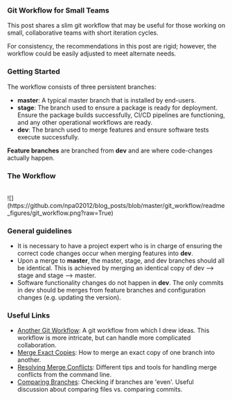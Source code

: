 ### Git Workflow for Small Teams
This post shares a slim git workflow that may be useful for those working on small, collaborative teams with short iteration cycles.  
  
For consistency, the recommendations in this post are rigid; however, the workflow could be easily adjusted to meet alternate needs.
  
### Getting Started  
The workflow consists of three persistent branches:
 
* **master**: A typical master branch that is installed by end-users.  
* **stage**: The branch used to ensure a package is ready for deployment. Ensure the package builds successfully, CI/CD pipelines are functioning, and any other operational workflows are ready.  
* **dev**: The branch used to merge features and ensure software tests execute successfully.
  
**Feature branches** are branched from **dev** and are where code-changes actually happen.

### The Workflow  
  
<br>
![](https://github.com/npa02012/blog_posts/blob/master/git_workflow/readme_figures/git_workflow.png?raw=True)
  
### General guidelines
* It is necessary to have a project expert who is in charge of ensuring the correct code changes occur when merging features into **dev**. 
* Upon a merge to **master**, the master, stage, and dev branches should all be identical. This is achieved by merging an identical copy of dev --> stage and stage --> master.
* Software functionality changes do not happen in **dev**. The only commits in dev should be merges from feature branches and configuration changes (e.g. updating the version).

### Useful Links
* [Another Git Workflow](https://nvie.com/posts/a-successful-git-branching-model/): A git workflow from which I drew ideas. This workflow is more intricate, but can handle more complicated collaboration.
* [Merge Exact Copies](https://stackoverflow.com/questions/2763006/make-the-current-git-branch-a-master-branch): How to merge an exact copy of one branch into another.
* [Resolving Merge Conflicts](https://stackoverflow.com/Questions/161813/How-to-Resolve-Merge-Conflicts-in-Git): Different tips and tools for handling merge conflicts from the command line.
* [Comparing Branches](https://stackoverflow.com/questions/31982954/how-can-i-check-whether-two-branches-are-even): Checking if branches are 'even'. Useful discussion about comparing files vs. comparing commits. 








